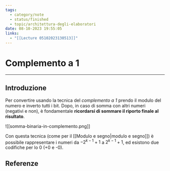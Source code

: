 ```yaml
---
tags:
  - category/note
  - status/finished
  - topic/architettura-degli-elaboratori
date: 08-10-2023 19:55:05
links:
  - "[[Lecture 05102023130513]]"
---
```

# Complemento a 1
---
## Introduzione
Per convertire usando la tecnica del _complemento a 1_ prendo il modulo del numero e inverto tutti i bit. Dopo, in caso di somma con altri numeri (negativi e non), è fondamentale **ricordarsi di sommare il riporto finale al risultato**.

![[somma-binaria-in-complemento.png]]

Con questa tecnica (come per il [[Modulo e segno|modulo e segno]]) è possibile rappresentare i numeri da $-2^{k-1}+1$ a $2^{k-1}+1$, ed esistono due codifiche per lo 0 (+0 e -0).

## Referenze
